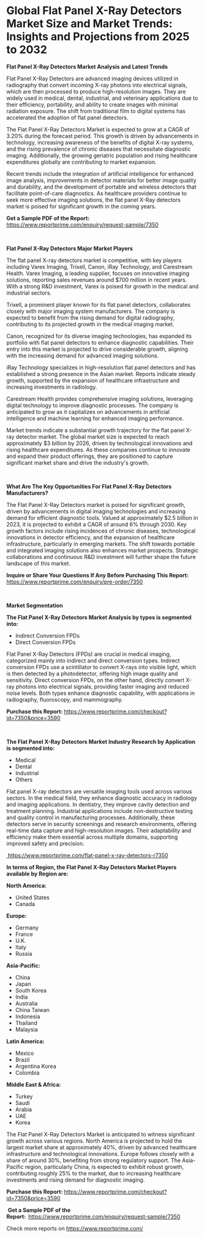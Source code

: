 <p><h1>Global Flat Panel X-Ray Detectors Market Size and Market Trends: Insights and Projections from 2025 to 2032</h1></p><p><strong>Flat Panel X-Ray Detectors Market Analysis and Latest Trends</strong></p>
<p><p>Flat Panel X-Ray Detectors are advanced imaging devices utilized in radiography that convert incoming X-ray photons into electrical signals, which are then processed to produce high-resolution images. They are widely used in medical, dental, industrial, and veterinary applications due to their efficiency, portability, and ability to create images with minimal radiation exposure. The shift from traditional film to digital systems has accelerated the adoption of flat panel detectors.</p><p>The Flat Panel X-Ray Detectors Market is expected to grow at a CAGR of 3.20% during the forecast period. This growth is driven by advancements in technology, increasing awareness of the benefits of digital X-ray systems, and the rising prevalence of chronic diseases that necessitate diagnostic imaging. Additionally, the growing geriatric population and rising healthcare expenditures globally are contributing to market expansion.</p><p>Recent trends include the integration of artificial intelligence for enhanced image analysis, improvements in detector materials for better image quality and durability, and the development of portable and wireless detectors that facilitate point-of-care diagnostics. As healthcare providers continue to seek more effective imaging solutions, the flat panel X-Ray detectors market is poised for significant growth in the coming years.</p></p>
<p><strong>Get a Sample PDF of the Report:&nbsp;</strong> <a href="https://www.reportprime.com/enquiry/request-sample/7350?utm_campaign=2453&utm_medium=2&utm_source=Github&utm_content=ia&utm_term=19032025&utm_id=flat-panel-x-ray-detectors">https://www.reportprime.com/enquiry/request-sample/7350</a></p>
<p>&nbsp;</p>
<p><strong>Flat Panel X-Ray Detectors Major Market Players</strong></p>
<p><p>The flat panel X-ray detectors market is competitive, with key players including Varex Imaging, Trixell, Canon, iRay Technology, and Carestream Health. Varex Imaging, a leading supplier, focuses on innovative imaging solutions, reporting sales revenues around $700 million in recent years. With a strong R&D investment, Varex is poised for growth in the medical and industrial sectors.</p><p>Trixell, a prominent player known for its flat panel detectors, collaborates closely with major imaging system manufacturers. The company is expected to benefit from the rising demand for digital radiography, contributing to its projected growth in the medical imaging market.</p><p>Canon, recognized for its diverse imaging technologies, has expanded its portfolio with flat panel detectors to enhance diagnostic capabilities. Their entry into this market is projected to drive considerable growth, aligning with the increasing demand for advanced imaging solutions.</p><p>iRay Technology specializes in high-resolution flat panel detectors and has established a strong presence in the Asian market. Reports indicate steady growth, supported by the expansion of healthcare infrastructure and increasing investments in radiology.</p><p>Carestream Health provides comprehensive imaging solutions, leveraging digital technology to improve diagnostic processes. The company is anticipated to grow as it capitalizes on advancements in artificial intelligence and machine learning for enhanced imaging performance.</p><p>Market trends indicate a substantial growth trajectory for the flat panel X-ray detector market. The global market size is expected to reach approximately $3 billion by 2026, driven by technological innovations and rising healthcare expenditures. As these companies continue to innovate and expand their product offerings, they are positioned to capture significant market share and drive the industry's growth.</p></p>
<p>&nbsp;</p>
<p><strong>What Are The Key Opportunities For Flat Panel X-Ray Detectors Manufacturers?</strong></p>
<p><p>The Flat Panel X-Ray Detectors market is poised for significant growth, driven by advancements in digital imaging technologies and increasing demand for efficient diagnostic tools. Valued at approximately $2.5 billion in 2023, it is projected to exhibit a CAGR of around 6% through 2030. Key growth factors include rising incidences of chronic diseases, technological innovations in detector efficiency, and the expansion of healthcare infrastructure, particularly in emerging markets. The shift towards portable and integrated imaging solutions also enhances market prospects. Strategic collaborations and continuous R&D investment will further shape the future landscape of this market.</p></p>
<p><strong>Inquire or Share Your Questions If Any Before Purchasing This Report:</strong> <a href="https://www.reportprime.com/enquiry/pre-order/7350?utm_campaign=2453&utm_medium=2&utm_source=Github&utm_content=ia&utm_term=19032025&utm_id=flat-panel-x-ray-detectors">https://www.reportprime.com/enquiry/pre-order/7350</a></p>
<p>&nbsp;</p>
<p><strong>Market Segmentation</strong></p>
<p><strong>The Flat Panel X-Ray Detectors Market Analysis by types is segmented into:</strong></p>
<p><ul><li>Indirect Conversion FPDs</li><li>Direct Conversion FPDs</li></ul></p>
<p><p>Flat Panel X-Ray Detectors (FPDs) are crucial in medical imaging, categorized mainly into indirect and direct conversion types. Indirect conversion FPDs use a scintillator to convert X-rays into visible light, which is then detected by a photodetector, offering high image quality and sensitivity. Direct conversion FPDs, on the other hand, directly convert X-ray photons into electrical signals, providing faster imaging and reduced noise levels. Both types enhance diagnostic capability, with applications in radiography, fluoroscopy, and mammography.</p></p>
<p><strong>Purchase this Report:&nbsp;</strong><a href="https://www.reportprime.com/checkout?id=7350&price=3590&utm_campaign=2453&utm_medium=2&utm_source=Github&utm_content=ia&utm_term=19032025&utm_id=flat-panel-x-ray-detectors">https://www.reportprime.com/checkout?id=7350&price=3590</a></p>
<p>&nbsp;</p>
<p><strong>The Flat Panel X-Ray Detectors Market Industry Research by Application is segmented into:</strong></p>
<p><ul><li>Medical</li><li>Dental</li><li>Industrial</li><li>Others</li></ul></p>
<p><p>Flat panel X-ray detectors are versatile imaging tools used across various sectors. In the medical field, they enhance diagnostic accuracy in radiology and imaging applications. In dentistry, they improve cavity detection and treatment planning. Industrial applications include non-destructive testing and quality control in manufacturing processes. Additionally, these detectors serve in security screenings and research environments, offering real-time data capture and high-resolution images. Their adaptability and efficiency make them essential across multiple domains, supporting improved safety and precision.</p></p>
<p><a href="https://www.reportprime.com/flat-panel-x-ray-detectors-r7350?utm_campaign=2453&utm_medium=2&utm_source=Github&utm_content=ia&utm_term=19032025&utm_id=flat-panel-x-ray-detectors">&nbsp;https://www.reportprime.com/flat-panel-x-ray-detectors-r7350</a></p>
<p><strong>In terms of Region, the Flat Panel X-Ray Detectors Market Players available by Region are:</strong></p>
<p>
    <p> <strong> North America: </strong>
        <ul>
            <li>United States</li>
            <li>Canada</li>
        </ul>
        </p> 
    <p> <strong> Europe: </strong>
        <ul>
            <li>Germany</li>
            <li>France</li>
            <li>U.K.</li>
            <li>Italy</li>
            <li>Russia</li>
        </ul>
        </p> 
    <p> <strong> Asia-Pacific: </strong>
        <ul>
            <li>China</li>
            <li>Japan</li>
            <li>South Korea</li>
            <li>India</li>
            <li>Australia</li>
            <li>China Taiwan</li>
            <li>Indonesia</li>
            <li>Thailand</li>
            <li>Malaysia</li>
        </ul>
        </p> 
    <p> <strong> Latin America: </strong>
        <ul>
            <li>Mexico</li>
            <li>Brazil</li>
            <li>Argentina Korea</li>
            <li>Colombia</li>
        </ul>
        </p> 
    <p> <strong> Middle East & Africa: </strong>
        <ul>
            <li>Turkey</li>
            <li>Saudi</li>
            <li>Arabia</li>
            <li>UAE</li>
            <li>Korea</li>
        </ul>
    </p>
    </p>
<p><p>The Flat Panel X-Ray Detectors Market is anticipated to witness significant growth across various regions. North America is projected to hold the largest market share at approximately 40%, driven by advanced healthcare infrastructure and technological innovations. Europe follows closely with a share of around 30%, benefiting from strong regulatory support. The Asia-Pacific region, particularly China, is expected to exhibit robust growth, contributing roughly 25% to the market, due to increasing healthcare investments and rising demand for diagnostic imaging.</p></p>
<p><strong>Purchase this Report: </strong><a href="https://www.reportprime.com/checkout?id=7350&price=3590&utm_campaign=2453&utm_medium=2&utm_source=Github&utm_content=ia&utm_term=19032025&utm_id=flat-panel-x-ray-detectors">https://www.reportprime.com/checkout?id=7350&price=3590</a></p>
<p>&nbsp;<strong>Get a Sample PDF of the Report:&nbsp;&nbsp;</strong><a href="https://www.reportprime.com/enquiry/request-sample/7350?utm_campaign=2453&utm_medium=2&utm_source=Github&utm_content=ia&utm_term=19032025&utm_id=flat-panel-x-ray-detectors">https://www.reportprime.com/enquiry/request-sample/7350</a></p>
<p><strong></strong></p>
<p>Check more reports on <a href="https://www.reportprime.com/?utm_campaign=2453&utm_medium=2&utm_source=Github&utm_content=ia&utm_term=19032025&utm_id=flat-panel-x-ray-detectors">https://www.reportprime.com/</a></p>